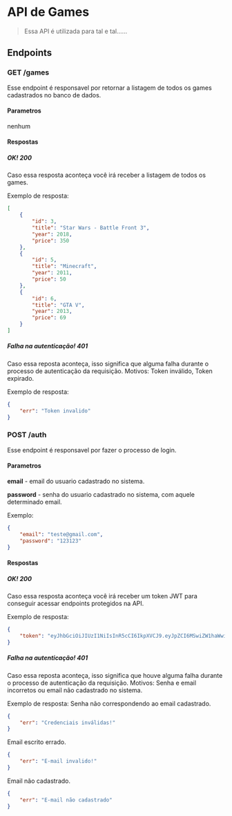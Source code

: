 # API de Games

>Essa API é utilizada para tal e tal......

## Endpoints

### GET /games
Esse endpoint é responsavel por retornar a listagem de todos os games cadastrados no banco de dados.

#### Parametros
nenhum

#### Respostas
##### OK! 200
Caso essa resposta aconteça você irá receber a listagem de todos os games.

Exemplo de resposta:
```json
[
    {
        "id": 3,
        "title": "Star Wars - Battle Front 3",
        "year": 2018,
        "price": 350
    },
    {
        "id": 5,
        "title": "Minecraft",
        "year": 2011,
        "price": 50
    },
    {
        "id": 6,
        "title": "GTA V",
        "year": 2013,
        "price": 69
    }
]
```

##### Falha na autenticação! 401
Caso essa reposta aconteça, isso significa que alguma falha durante o processo de autenticação da requisição. Motivos: Token inválido, Token expirado.

Exemplo de resposta:
```json
{
    "err": "Token invalido"
}
```
### POST /auth
Esse endpoint é responsavel por fazer o processo de login.

#### Parametros
**email** - email do usuario cadastrado no sistema.

**password** - senha do usuario cadastrado no sistema, com aquele determinado email.

Exemplo:
```json
{
    "email": "teste@gmail.com",
    "password": "123123"
}
```

#### Respostas
##### OK! 200
Caso essa resposta aconteça você irá receber um token JWT para conseguir acessar endpoints protegidos na API.

Exemplo de resposta:
```json
{
    "token": "eyJhbGciOiJIUzI1NiIsInR5cCI6IkpXVCJ9.eyJpZCI6MSwiZW1haWwiOiJ0ZXN0ZUBnbWFpbC5jb20iLCJpYXQiOjE2MTcxMDc4NDEsImV4cCI6MTYxNzExMTQ0MX0.UkLIQnH_4usdmDX-lLh_eUTGIRGbFGnGUIQxcedP4e4"
}
```

##### Falha na autenticação! 401
Caso essa reposta aconteça, isso significa que houve alguma falha durante o processo de autenticação da requisição. Motivos: Senha e email incorretos ou email não cadastrado no sistema.

Exemplo de resposta:
Senha não correspondendo ao email cadastrado.
```json
{
    "err": "Credenciais inválidas!"
}
```

Email escrito errado. 
```json
{
    "err": "E-mail invalido!"
}
```
Email não cadastrado.
```json
{
    "err": "E-mail não cadastrado"
}
```
